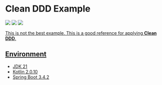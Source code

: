 # Clean DDD Example

<div>
    <img src="https://img.shields.io/github/stars/lcomment/clean-ddd-example"/>
    <img src="https://img.shields.io/github/contributors/lcomment/clean-ddd-example">
    <a href="https://hits.seeyoufarm.com">
    <img src="https://img.shields.io/github/license/lcomment/clean-ddd-example"/>
</div>

This is not the best example. This is a good reference for applying **Clean DDD**.

## Environment

* JDK 21
* Kotlin 2.0.10
* Spring Boot 3.4.2
